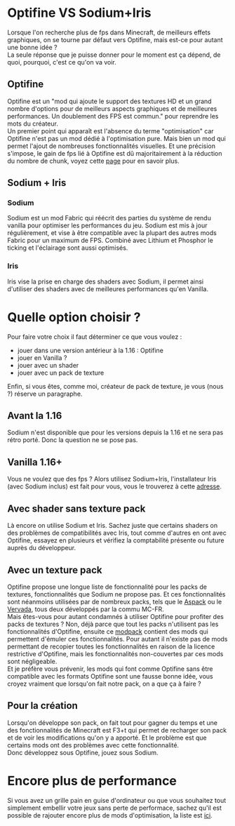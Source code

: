 # Optifine VS Sodium+Iris

Lorsque l'on recherche plus de fps dans Minecraft, de meilleurs effets graphiques, on se tourne par défaut vers Optifine, mais est-ce pour autant une bonne idée ?  
La seule réponse que je puisse donner pour le moment est ça dépend, de quoi, pourquoi, c'est ce qu'on va voir.

## Optifine

Optifine est un "mod qui ajoute le support des textures HD et un grand nombre d'options pour de meilleurs aspects graphiques et de meilleures  performances. Un doublement des FPS est commun." pour reprendre les mots du créateur.  
Un premier point qui apparaît est l'absence du terme "optimisation" car Optifine n'est pas un mod dédié à l'optimisation pure. Mais bien un mod qui permet l'ajout de nombreuses fonctionnalités visuelles.
Et une précision s'impose, le gain de fps lié à Optifine est dû majoritairement à la réduction du nombre de chunk, voyez cette [page](https://web.archive.org/web/20210131212246/https://gist.github.com/jellysquid3/e46882e37907dfbb3d03d26f589b1c6a) pour en savoir plus.

## Sodium + Iris

### Sodium

Sodium est un mod Fabric qui réécrit des parties du système de rendu vanilla pour optimiser les performances du jeu. Sodium est mis à jour régulièrement, et vise à être compatible avec la plupart des autres mods Fabric pour un maximum de FPS. Combiné avec Lithium et Phosphor le ticking et l'éclairage sont aussi optimisés.

### Iris

Iris vise la prise en charge des shaders avec Sodium, il permet ainsi d'utiliser des shaders avec de meilleures performances qu'en Vanilla.

# Quelle option choisir ?

Pour faire votre choix il faut déterminer ce que vous voulez :

- jouer dans une version antérieur à la 1.16 : Optifine
- jouer en Vanilla ?
- jouer avec un shader
- jouer avec un pack de texture

Enfin, si vous êtes, comme moi, créateur de pack de texture, je vous (nous ?) réserve un paragraphe.

## Avant la 1.16

Sodium n'est disponible que pour les versions depuis la 1.16 et ne sera pas rétro porté. Donc la question ne se pose pas.

## Vanilla 1.16+

Vous ne voulez que des fps ? Alors utilisez Sodium+Iris, l'installateur Iris (avec Sodium inclus) est fait pour vous, vous le trouverez à cette [adresse](https://modrinth.com/mod/iris).

## Avec shader **sans** texture pack

Là encore on utilise Sodium et Iris. Sachez juste que certains shaders on des problèmes de compatibilités avec Iris, tout comme d'autres en ont avec Optifine, essayez en plusieurs et vérifiez la comptabilité présente ou future auprès du développeur.

## Avec un texture pack  

Optifine propose une longue liste de fonctionnalité pour les packs de textures, fonctionnalités que Sodium ne propose pas. Et ces fonctionnalités sont néanmoins utilisées par de nombreux packs, tels que le [Aspack](https://www.planetminecraft.com/texture-pack/the-asphyxious-custompack-16x16/) ou le [Vervada](https://www.planetminecraft.com/texture-pack/the-vervada/), tous deux développés par la commu MC-FR.  
Mais êtes-vous pour autant condamnés à utiliser Optifine pour profiter des packs de textures ? Non, déjà parce que tout les packs n'utilisent pas les fonctionnalités d'Optifine, ensuite ce [modpack](https://www.curseforge.com/minecraft/modpacks/bettervanillabuilding-fabric-compatibility) contient des mods qui permettent d'émuler ces fonctionnalités.
Pour autant il n'existe pas de mods permettant de recopier toutes les fonctionnalités en raison de la licence restrictive d'Optifine, mais les fonctionnalités non-couvertes par ces mods sont négligeable.  
Et je préfère vous prévenir, les mods qui font comme Optifine sans être compatible avec les formats Optifine sont une fausse bonne idée, vous croyez vraiment que lorsqu'on fait notre pack, on a que ça à faire ?

## Pour la création

Lorsqu'on développe son pack, on fait tout pour gagner du temps et une des fonctionnalités de Minecraft est F3+t qui permet de recharger son pack et de voir les modifications qu'on y a apporté. Et le problème est que certains mods ont des problèmes avec cette fonctionnalité.  
Donc développez sous Optifine, jouez sous Sodium.

# Encore plus de performance

Si vous avez un grille pain en guise d'ordinateur ou que vous souhaitez tout simplement embellir votre jeux sans perte de performace, sachez qu'il est possible de rajouter encore plus de mods d'optimisation, la liste est [ici](https://github.com/NordicGamerFE/usefulmods/blob/main/Performance/Performance119.md).
